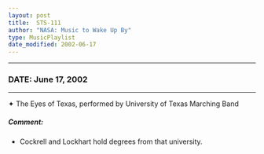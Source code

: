 ```yaml
---
layout: post
title:  STS-111
author: "NASA: Music to Wake Up By"
type: MusicPlaylist
date_modified: 2002-06-17
---
```


----
### DATE: June 17, 2002
----
✦ The Eyes of Texas, performed by University of Texas Marching Band

##### Comment:
* Cockrell and Lockhart hold degrees from that university.
